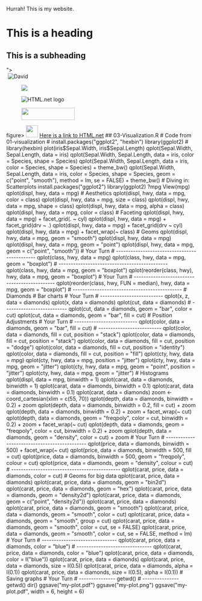<html>
<html>
	<head>
	<title>My first PHP page</title>
	</head>
	<body>
	</body>
	</html>
  <?php   
	echo date("r");
	?>
	</body>
	</html>
  <html>
	  <head>
	  <title>My first website </title>
	  </head>
	  <body>
	  <p>Hurrah! This is my website.</p>
	  </body>
	</html>
<h1>This is a heading</h1>
	<h2>This is a subheading</h2>
	"> <div class="logo"> <img src="img/logo.png" alt=""
	> </div> <div class="shape"> <img src="img/shape.png" alt=""> </d…
	<figure>
	  <img src="david.jpg" alt="David">
	</figure>
	<figure>
	  <a href="http://www.html.net" >
	    <img src="logo.png">
	  </a>
	</figure>
<figure>
	  <img src="logo.png" title="Learn HTML from HTML.net" alt="HTML.net logo">
	</figure>
	<figure>
	  <img src="logo.png" width="141px" height="32px">
	</figure>
	figure>
	  <img src="logo.png" width="32px" height="32px">
	</figure>
	<a href="http://www.html.net/">Here is a link to HTML.net</a>
	## 03-Visualization.R
# Code from 01-visualization
# install.packages("ggplot2", "hexbin")
library(ggplot2)
# library(hexbin)
plot(iris$Sepal.Width, iris$Sepal.Length)
qplot(Sepal.Width, Sepal.Length, data = iris)
qplot(Sepal.Width, Sepal.Length, data = iris, color = Species, shape = Species)
qplot(Sepal.Width, Sepal.Length, data = iris, color = Species, shape = Species) + theme_bw()
qplot(Sepal.Width, Sepal.Length, data = iris, color = Species, shape = Species, geom = c("point", "smooth"), method = lm, se = FALSE) + theme_bw()
# Diving in: Scatterplots
install.packages("ggplot2")
library(ggplot2)
?mpg
View(mpg)
qplot(displ, hwy, data = mpg)
# Aesthetics
qplot(displ, hwy, data = mpg, color = class)
qplot(displ, hwy, data = mpg, size = class)
qplot(displ, hwy, data = mpg, shape = class)
qplot(displ, hwy, data = mpg, alpha = class)
qplot(displ, hwy, data = mpg, color = class)
# Faceting
qplot(displ, hwy, data = mpg) + facet_grid(. ~ cyl)
qplot(displ, hwy, data = mpg) + facet_grid(drv ~ .)
qplot(displ, hwy, data = mpg) + facet_grid(drv ~ cyl)
qplot(displ, hwy, data = mpg) + facet_wrap(~ class)
# Geoms
qplot(displ, hwy, data = mpg, geom = "smooth")
qplot(displ, hwy, data = mpg)
qplot(displ, hwy, data = mpg, geom = "point")
qplot(displ, hwy, data = mpg, geom = c("point", "smooth"))
# Your Turn
# ---------------------------------------------
qplot(class, hwy, data = mpg)
qplot(class, hwy, data = mpg, geom = "boxplot")
# ---------------------------------------------
qplot(class, hwy, data = mpg, geom = "boxplot")
qplot(reorder(class, hwy), hwy, data = mpg, geom = "boxplot")
# Your Turn
# ---------------------------------------------
qplot(reorder(class, hwy, FUN = median), hwy, data = mpg, geom = "boxplot")
# ---------------------------------------------
# Diamonds
# Bar charts
# Your Turn
# --------------------------
qplot(x, z, data = diamonds)
qplot(x, data  = diamonds)
qplot(cut, data = diamonds)
# --------------------------
qplot(cut, data = diamonds, geom = "bar", color = cut)
qplot(cut, data = diamonds, geom = "bar", fill = cut)
# Position Adjustments
# Your Turn
# --------------------------
qplot(color, data = diamonds, geom = "bar", fill = cut)
# --------------------------
qplot(color, data = diamonds, fill = cut, position = "stack")
qplot(color, data = diamonds, fill = cut, position = "stack")
qplot(color, data = diamonds, fill = cut, position = "dodge")
qplot(color, data = diamonds, fill = cut, position = "identity")
qplot(color, data = diamonds, fill = cut, position = "fill")
qplot(cty, hwy, data = mpg)
qplot(cty, hwy, data = mpg, position = "jitter")
qplot(cty, hwy, data = mpg, geom = "jitter")
qplot(cty, hwy, data = mpg, geom = "point", position = "jitter") 
qplot(cty, hwy, data = mpg, geom = "jitter") 
# Histograms
qplot(displ, data = mpg, binwidth = 1)
qplot(carat, data = diamonds, binwidth = 1)
qplot(carat, data = diamonds, binwidth = 0.1)
qplot(carat, data = diamonds, binwidth = 0.1)
qplot(carat, data = diamonds)
zoom <- coord_cartesian(xlim = c(55, 70))
qplot(depth, data = diamonds, binwidth = 0.2) + zoom
qplot(depth, data = diamonds, binwidth = 0.2, fill = cut) + zoom
qplot(depth, data = diamonds, binwidth = 0.2) + 
  zoom + facet_wrap(~ cut)
qplot(depth, data = diamonds, geom = "freqpoly", color = cut, 
  binwidth = 0.2) + zoom + facet_wrap(~ cut)
qplot(depth, data = diamonds, geom = "freqpoly", 
  color = cut, binwidth = 0.2) + zoom
qplot(depth, data = diamonds, geom = "density", 
  color = cut) + zoom
# Your Turn
# ---------------------------------------------
qplot(price, data = diamonds, binwidth = 500) + 
  facet_wrap(~ cut)
qplot(price, data = diamonds, binwidth = 500, 
  fill = cut)
qplot(price, data = diamonds, binwidth = 500, 
  geom = "freqpoly", colour = cut)
qplot(price, data = diamonds, geom = "density", 
  colour = cut)
# ---------------------------------------------
qplot(carat, price, data = diamonds, color = cut)
# Geoms for big data
qplot(carat, price, data = diamonds)
qplot(carat, price, data = diamonds, geom = "bin2d")
qplot(carat, price, data = diamonds, geom = "hex")
qplot(carat, price, data = diamonds, geom = "density2d")
qplot(carat, price, data = diamonds, 
  geom = c("point", "density2d"))
qplot(carat, price, data = diamonds)
qplot(carat, price, data = diamonds, geom = "smooth")
qplot(carat, price, data = diamonds, geom = "smooth", color = cut)
qplot(carat, price, data = diamonds, geom = "smooth", group = cut)
qplot(carat, price, data = diamonds, geom = "smooth", 
  color = cut, se = FALSE)
qplot(carat, price, data = diamonds, geom = "smooth", 
  color = cut, se = FALSE, method = lm)
# Your Turn
# -------------------------------
qplot(carat, price, data = diamonds, color = "blue")
# -------------------------------
qplot(carat, price, data = diamonds, color = "blue")
qplot(carat, price, data = diamonds, color = I("blue"))
qplot(carat, price, data = diamonds)
qplot(carat, price, data = diamonds, size = I(0.5))
qplot(carat, price, data = diamonds, alpha = I(0.1))
qplot(carat, price, data = diamonds, size = I(0.5), alpha = I(0.1))
# Saving graphs
# Your Turn
# ---------------
getwd()
# ---------------
getwd()
dir()
ggsave("my-plot.pdf")
ggsave("my-plot.png")
ggsave("my-plot.pdf", width = 6, height = 6)
